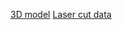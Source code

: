 [3D model](https://a360.co/2vQjNeu)
[Laser cut data](https://github.com/hisashin/NinjaPCR/tree/master/cad/2d)